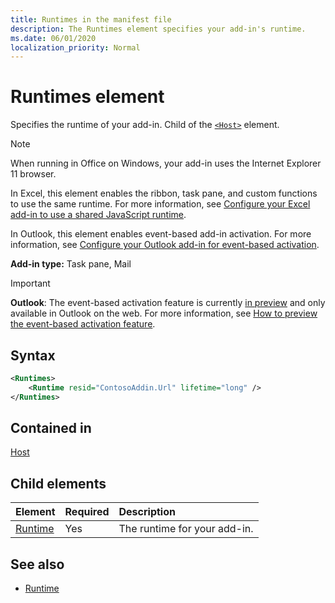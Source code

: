 ```yaml
---
title: Runtimes in the manifest file 
description: The Runtimes element specifies your add-in's runtime.
ms.date: 06/01/2020
localization_priority: Normal
---
```

# Runtimes element

Specifies the runtime of your add-in. Child of the [`<Host>`](host.md) element.

> [!NOTE]
> When running in Office on Windows, your add-in uses the Internet Explorer 11 browser.

In Excel, this element enables the ribbon, task pane, and custom functions to use the same runtime. For more information, see [Configure your Excel add-in to use a shared JavaScript runtime](../../develop/configure-your-add-in-to-use-a-shared-runtime.md).

In Outlook, this element enables event-based add-in activation. For more information, see [Configure your Outlook add-in for event-based activation](../../outlook/autolaunch.md).

**Add-in type:** Task pane, Mail

> [!IMPORTANT]
> **Outlook**: The event-based activation feature is currently [in preview](../../reference/objectmodel/preview-requirement-set/outlook-requirement-set-preview.md) and only available in Outlook on the web. For more information, see [How to preview the event-based activation feature](../../outlook/autolaunch.md#how-to-preview-the-event-based-activation-feature).

## Syntax

```XML
<Runtimes>
    <Runtime resid="ContosoAddin.Url" lifetime="long" />
</Runtimes>
```

## Contained in

[Host](host.md)

## Child elements

|  Element |  Required  |  Description  |
|:-----|:-----|:-----|
| [Runtime](runtime.md) | Yes |  The runtime for your add-in. |

## See also

- [Runtime](runtime.md)
